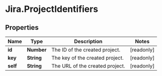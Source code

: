 # Jira.ProjectIdentifiers

## Properties

Name | Type | Description | Notes
------------ | ------------- | ------------- | -------------
**id** | **Number** | The ID of the created project. | [readonly] 
**key** | **String** | The key of the created project. | [readonly] 
**self** | **String** | The URL of the created project. | [readonly] 


